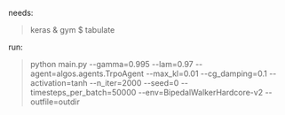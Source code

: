 needs:

> keras & gym $ tabulate

run:

> python main.py --gamma=0.995 --lam=0.97 --agent=algos.agents.TrpoAgent --max_kl=0.01 --cg_damping=0.1 --activation=tanh --n_iter=2000 --seed=0 --timesteps_per_batch=50000 --env=BipedalWalkerHardcore-v2 --outfile=outdir